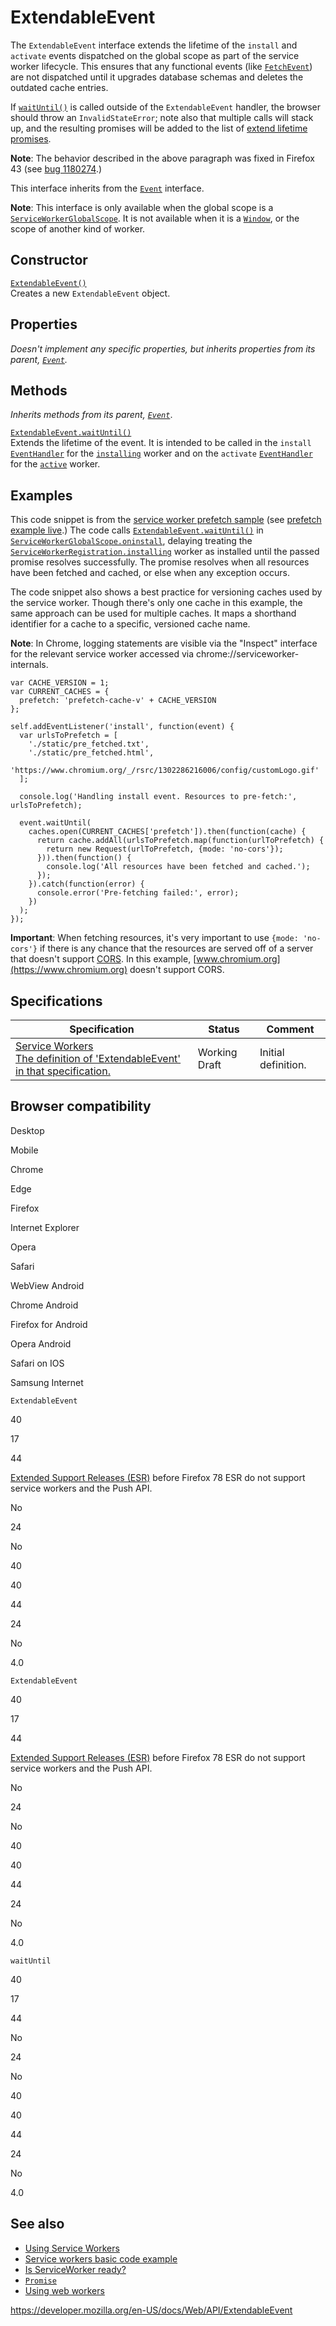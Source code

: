 # ExtendableEvent

The `ExtendableEvent` interface extends the lifetime of the `install` and `activate` events dispatched on the global scope as part of the service worker lifecycle. This ensures that any functional events (like [`FetchEvent`](fetchevent)) are not dispatched until it upgrades database schemas and deletes the outdated cache entries.

If [`waitUntil()`](extendableevent/waituntil) is called outside of the `ExtendableEvent` handler, the browser should throw an `InvalidStateError`; note also that multiple calls will stack up, and the resulting promises will be added to the list of [extend lifetime promises](https://w3c.github.io/ServiceWorker/#extendableevent-extend-lifetime-promises).

**Note**: The behavior described in the above paragraph was fixed in Firefox 43 (see [bug 1180274](https://bugzilla.mozilla.org/show_bug.cgi?id=1180274).)

This interface inherits from the [`Event`](event) interface.

**Note**: This interface is only available when the global scope is a [`ServiceWorkerGlobalScope`](serviceworkerglobalscope). It is not available when it is a [`Window`](window), or the scope of another kind of worker.

## Constructor

[`ExtendableEvent()`](extendableevent/extendableevent)  
Creates a new `ExtendableEvent` object.

## Properties

_Doesn't implement any specific properties, but inherits properties from its parent, [`Event`](event)._

## Methods

_Inherits methods from its parent, [`Event`](event)_.

[`ExtendableEvent.waitUntil()`](extendableevent/waituntil)  
Extends the lifetime of the event. It is intended to be called in the `install` [`EventHandler`](https://developer.mozilla.org/en-US/docs/Web/Events/Event_handlers) for the [`installing`](serviceworkerregistration/installing) worker and on the `activate` [`EventHandler`](https://developer.mozilla.org/en-US/docs/Web/Events/Event_handlers) for the [`active`](serviceworkerregistration/active) worker.

## Examples

This code snippet is from the [service worker prefetch sample](https://github.com/GoogleChrome/samples/blob/gh-pages/service-worker/prefetch/service-worker.js) (see [prefetch example live](https://googlechrome.github.io/samples/service-worker/prefetch/).) The code calls [`ExtendableEvent.waitUntil()`](extendableevent/waituntil) in [`ServiceWorkerGlobalScope.oninstall`](serviceworkerglobalscope/oninstall), delaying treating the [`ServiceWorkerRegistration.installing`](serviceworkerregistration/installing) worker as installed until the passed promise resolves successfully. The promise resolves when all resources have been fetched and cached, or else when any exception occurs.

The code snippet also shows a best practice for versioning caches used by the service worker. Though there's only one cache in this example, the same approach can be used for multiple caches. It maps a shorthand identifier for a cache to a specific, versioned cache name.

**Note**: In Chrome, logging statements are visible via the "Inspect" interface for the relevant service worker accessed via chrome://serviceworker-internals.

    var CACHE_VERSION = 1;
    var CURRENT_CACHES = {
      prefetch: 'prefetch-cache-v' + CACHE_VERSION
    };

    self.addEventListener('install', function(event) {
      var urlsToPrefetch = [
        './static/pre_fetched.txt',
        './static/pre_fetched.html',
        'https://www.chromium.org/_/rsrc/1302286216006/config/customLogo.gif'
      ];

      console.log('Handling install event. Resources to pre-fetch:', urlsToPrefetch);

      event.waitUntil(
        caches.open(CURRENT_CACHES['prefetch']).then(function(cache) {
          return cache.addAll(urlsToPrefetch.map(function(urlToPrefetch) {
            return new Request(urlToPrefetch, {mode: 'no-cors'});
          })).then(function() {
            console.log('All resources have been fetched and cached.');
          });
        }).catch(function(error) {
          console.error('Pre-fetching failed:', error);
        })
      );
    });

**Important**: When fetching resources, it's very important to use `{mode: 'no-cors'}` if there is any chance that the resources are served off of a server that doesn't support [CORS](https://developer.mozilla.org/en-US/docs/Glossary/CORS). In this example, [www.chromium.org](https://www.chromium.org) doesn't support CORS.

## Specifications

<table><thead><tr class="header"><th>Specification</th><th>Status</th><th>Comment</th></tr></thead><tbody><tr class="odd"><td><a href="https://w3c.github.io/ServiceWorker/#extendableevent">Service Workers<br />
<span class="small">The definition of 'ExtendableEvent' in that specification.</span></a></td><td><span class="spec-wd">Working Draft</span></td><td>Initial definition.</td></tr></tbody></table>

## Browser compatibility

Desktop

Mobile

Chrome

Edge

Firefox

Internet Explorer

Opera

Safari

WebView Android

Chrome Android

Firefox for Android

Opera Android

Safari on IOS

Samsung Internet

`ExtendableEvent`

40

17

44

[Extended Support Releases (ESR)](https://www.mozilla.org/en-US/firefox/organizations/) before Firefox 78 ESR do not support service workers and the Push API.

No

24

No

40

40

44

24

No

4.0

`ExtendableEvent`

40

17

44

[Extended Support Releases (ESR)](https://www.mozilla.org/en-US/firefox/organizations/) before Firefox 78 ESR do not support service workers and the Push API.

No

24

No

40

40

44

24

No

4.0

`waitUntil`

40

17

44

No

24

No

40

40

44

24

No

4.0

## See also

- [Using Service Workers](service_worker_api/using_service_workers)
- [Service workers basic code example](https://github.com/mdn/sw-test)
- [Is ServiceWorker ready?](https://jakearchibald.github.io/isserviceworkerready/)
- [`Promise`](https://developer.mozilla.org/en-US/docs/Web/JavaScript/Reference/Global_Objects/Promise)
- [Using web workers](web_workers_api/using_web_workers)

<a href="https://developer.mozilla.org/en-US/docs/Web/API/ExtendableEvent" class="_attribution-link">https://developer.mozilla.org/en-US/docs/Web/API/ExtendableEvent</a>
